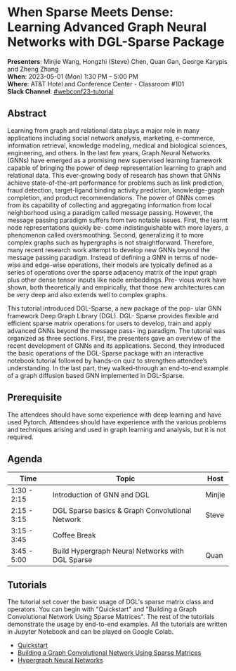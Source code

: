 # When Sparse Meets Dense: Learning Advanced Graph Neural Networks with DGL-Sparse Package

**Presenters**: Minjie Wang, Hongzhi (Steve) Chen, Quan Gan, George Karypis and Zheng Zhang  
**When**: 2023-05-01 (Mon) 1:30 PM – 5:00 PM  
**Where**: AT&T Hotel and Conference Center - Classroom #101  
**Slack Channel**: [#webconf23-tutorial](https://deep-graph-library.slack.com/archives/C054W9UMQFP)

## Abstract

Learning from graph and relational data plays a major role in many applications including social network analysis, marketing, e-commerce, information retrieval, knowledge modeling, medical and biological sciences, engineering, and others. In the last few years, Graph Neural Networks (GNNs) have emerged as a promising new supervised learning framework capable of bringing the power of deep representation learning to graph and relational data. This ever-growing body of research has shown that GNNs achieve state-of-the-art performance for problems such as link prediction, fraud detection, target-ligand binding activity prediction, knowledge-graph completion, and product recommendations. The power of GNNs comes from its capability of collecting and aggregating information from local neighborhood using a paradigm called message passing. However, the message passing paradigm suffers from two notable issues. First, the learnt node representations quickly be- come indistinguishable with more layers, a phenomenon called oversmoothing. Second, generalizing it to more complex graphs such as hypergraphs is not straightforward. Therefore, many recent research work attempt to develop new GNNs beyond the message passing paradigm. Instead of defining a GNN in terms of node-wise and edge-wise operations, their models are typically defined as a series of operations over the sparse adjacency matrix of the input graph plus other dense tensor inputs like node embeddings. Pre- vious work have shown, both theoretically and empirically, that those new architectures can be very deep and also extends well to complex graphs.

This tutorial introduced DGL-Sparse, a new package of the pop- ular GNN framework Deep Graph Library (DGL). DGL- Sparse provides flexible and efficient sparse matrix operations for users to develop, train and apply advanced GNNs beyond the message pass- ing paradigm. The tutorial was organized as three sections. First, the presenters gave an overview of the recent development of GNNs and its applications. Second, they introduced the basic operations of the DGL-Sparse package with an interactive notebook tutorial followed by hands-on quiz to strengthen attendee’s understanding. In the last part, they walked-through an end-to-end example of a graph diffusion based GNN implemented in DGL-Sparse.

## Prerequisite

The attendees should have some experience with deep learning and have used Pytorch. Attendees should have experience with the various problems and techniques arising and used in graph learning and analysis, but it is not required.

## Agenda

| Time         | Topic                                               | Host    |
|--------------|-----------------------------------------------------|---------|
| 1:30 - 2:15  | Introduction of GNN and DGL                         | Minjie  |
| 2:15 - 3:15  | DGL Sparse basics & Graph Convolutional Network     | Steve   |
| 3:15 - 3:45  | Coffee Break                                        |         |
| 3:45 - 5:00  | Build Hypergraph Neural Networks with DGL Sparse    | Quan    |

## Tutorials

The tutorial set cover the basic usage of DGL's sparse matrix class and operators. You can begin with "Quickstart" and "Building a Graph Convolutional Network Using Sparse Matrices". The rest of the tutorials demonstrate the usage by end-to-end examples. All the tutorials are written in Jupyter Notebook and can be played on Google Colab.

- [Quickstart](https://colab.research.google.com/github/dmlc/dgl/blob/master/notebooks/sparse/quickstart.ipynb)
- [Building a Graph Convolutional Network Using Sparse Matrices](https://colab.research.google.com/github/dmlc/dgl/blob/master/notebooks/sparse/gcn.ipynb)
- [Hypergraph Neural Networks](https://colab.research.google.com/github/dglai/Thewebconf2023-Tutorial/blob/main/Hypergraph%20neural%20networks.ipynb)
